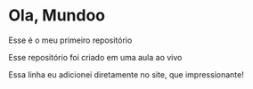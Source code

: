 # Ola, Mundoo
 Esse é o meu primeiro repositório

Esse repositório foi criado em uma aula ao vivo

Essa linha eu adicionei diretamente no site, que impressionante!
